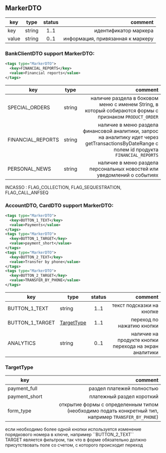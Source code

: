 ## MarkerDTO

key | type | status | comment
--- | ---- | :----: | ---:
key | string | 1..1 | идентификатор маркера
value | string | 0..1 | информация, привязанная к маркеру

### BankClientDTO support MarkerDTO:

```xml
<tags type="MarkerDTO">
  <key>FINANCIAL_REPORTS</key>
  <value>Financial reports</value>
</tags>
```

key | type | comment
--- | --- | ---:
SPECIAL_ORDERS | string | наличие раздела в боковом меню с именем String, в который собираются формы с признаком ``PRODUCT_ORDER``
FINANCIAL_REPORTS | string | наличие в меню раздела финансовой аналитики, запрос на аналитику идет через getTransactionsByDateRange с полем id продукта ``FINANCIAL_REPORTS``
PERSONAL_NEWS | string | наличие в меню раздела персональных новостей или уведомлений о событиях

<aside class="notice">INCASSO : FLAG_COLLECTION, FLAG_SEQUESTRATION, FLAG_CALL_ANFSEQ</aside>

### AccountDTO, CardDTO support MarkerDTO:

```xml
<tags type="MarkerDTO">
  <key>BUTTON_1_TEXT</key>
  <value>Payments</value>
</tags>
<tags type="MarkerDTO">
  <key>BUTTON_1_TARGET</key>
  <value>payment_short</value>
</tags>
<tags type="MarkerDTO">
  <key>BUTTON_2_TEXT</key>
  <value>Transfer by phone</value>
</tags>
<tags type="MarkerDTO">
  <key>BUTTON_2_TARGET</key>
  <value>TRANSFER_BY_PHONE</value>
</tags>
```

key | type | status | comment
--- | --- | :---: | ---:
BUTTON_1_TEXT | string | 1..1 | текст подсказки на кнопке
BUTTON_1_TARGET | [TargetType](#targettype) | 1..1 | переход по нажатию кнопки
ANALYTICS | string | 0..1 | наличие на продукте кнопки перехода на экран аналитики

### TargetType

key | comment
--- | ---:
payment_full | раздел платежей полностью
payment_short | платежный раздел короткий
form_type | открытие формы с определенным типом (необходимо подать конкретный тип, например ``TRANSFER_BY_PHONE``)

<aside class="notice">если необходимо более одной кнопки используется изменение порядкового номера в ключе, например ``BUTTON_2_TEXT``</aside>
<aside class="warning">TARGET является фильтром, так что в форме обязательно должно присутствовать поле со счетом, с которого происходит переход</aside>
